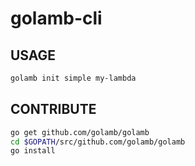 # golamb-cli

## USAGE

```sh
golamb init simple my-lambda
```

## CONTRIBUTE

```sh
go get github.com/golamb/golamb
cd $GOPATH/src/github.com/golamb/golamb
go install
```
